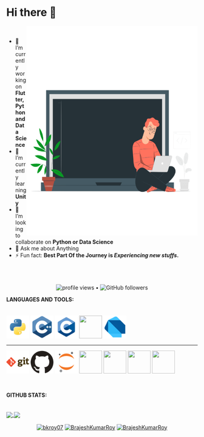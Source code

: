 # Hi there 👋
<a target="_blank" rel="noopener noreferrer" href="https://github.com/bkrroy/bkrroy/blob/main/56922-code-typing-concept.gif"><img align="right" height="550" width="450" alt="GIF" src="https://github.com/bkrroy/bkrroy/blob/main/56922-code-typing-concept.gif" data-canonical-src="https://miro.medium.com/max/1360/1*IRGHmiGsa16stedQvIaZfw.gif" style="max-width:100%; "></a>
<br/>

- 🔭 I’m currently working on **Flutter, Python and Data Science**
- 🌱 I’m currently learning **Unity**
- 👯 I’m looking to collaborate on **Python or Data Science**
- 💬 Ask me about Anything
- ⚡ Fun fact: **Best Part Of the Journey is *Experiencing new stuffs*.**

<br/>
<br/>

<p align="center">
  <img src="https://gpvc.arturio.dev/bkrroy" alt="profile views"> •  
  <img alt="GitHub followers" src="https://img.shields.io/github/followers/bkrroy?label=bkrroy&style=social">
</p>

**LANGUAGES AND TOOLS:**  
<br/>
<br/>
<code><img height="60" width="60" src="https://raw.githubusercontent.com/github/explore/80688e429a7d4ef2fca1e82350fe8e3517d3494d/topics/python/python.png"></code>
<code><img height="60" width="60" src="https://raw.githubusercontent.com/github/explore/80688e429a7d4ef2fca1e82350fe8e3517d3494d/topics/cpp/cpp.png"></code>
<code><img height="60" width="60" src="https://raw.githubusercontent.com/github/explore/80688e429a7d4ef2fca1e82350fe8e3517d3494d/topics/c/c.png"></code>
<code><img height="60" width="60" src="https://miro.medium.com/max/1000/1*ilC2Aqp5sZd1wi0CopD1Hw.png"></code>
<code><img height="60" width="60" src="https://raw.githubusercontent.com/github/explore/80688e429a7d4ef2fca1e82350fe8e3517d3494d/topics/dart/dart.png"></code>
***
<code><img height="60" width="60" src="https://raw.githubusercontent.com/github/explore/80688e429a7d4ef2fca1e82350fe8e3517d3494d/topics/git/git.png"></code>
<code><img height="60" width="60" src="https://raw.githubusercontent.com/github/explore/80688e429a7d4ef2fca1e82350fe8e3517d3494d/topics/github-api/github-api.png"></code>
<code><img height="60" width="60" src="https://raw.githubusercontent.com/github/explore/80688e429a7d4ef2fca1e82350fe8e3517d3494d/topics/jupyter-notebook/jupyter-notebook.png"></code>
<code><img height="60" width="60" src="https://avatars.githubusercontent.com/u/1335026?s=200&v=4"></code>
<code><img height="60" width="60" src="https://miro.medium.com/max/600/1*u9Rw2zT1kQl0I0Oa-9vc_g.png"></code>
<code><img height="60" width="60" src="https://2.bp.blogspot.com/-tzm1twY_ENM/XlCRuI0ZkRI/AAAAAAAAOso/BmNOUANXWxwc5vwslNw3WpjrDlgs9PuwQCLcBGAsYHQ/s1600/pasted%2Bimage%2B0.png"></code>
<code><img height="60" width="60" src="https://miro.medium.com/max/800/1*Q5EUk28Xc3iCDoMSkrd1_w.png"></code>

<br/>

**GITHUB STATS:**  
<br/>
<br/>
<a href="https://github.com/bkrroy">
  <img align="center" src="https://github-readme-stats.vercel.app/api?username=bkrroy&show_icons=true&hide_border=false&title_color=ffffff&amp&icon_color=bb2acf&amp&text_color=daf7dc&amp&bg_color=191919"/>
</a>
<a href="https://github.com/bkrroy">
  <img align="center" height="195px" src="https://github-readme-stats.vercel.app/api/top-langs/?username=bkrroy&theme=dark&hide_langs_below=0" />
</a>

<p align="center">
<a href="https://twitter.com/bkroy07" target="blank"><img align="center" src="https://cdn.jsdelivr.net/npm/simple-icons@3.0.1/icons/twitter.svg" alt="bkroy07" height="30" width="30" /></a>
<a href="https://www.linkedin.com/in/brajesh-kumar-roy-925b2119b/" target="blank"><img align="center" src="https://cdn.jsdelivr.net/npm/simple-icons@3.0.1/icons/linkedin.svg" alt="BrajeshKumarRoy" height="30" width="30" /></a>
<a href="https://www.instagram.com/bkrroy/" target="blank"><img align="center" src="https://raw.githubusercontent.com/simple-icons/simple-icons/ce43d3ebeab3b20dae0af98d81bc83e03efad299/icons/instagram.svg" alt="BrajeshKumarRoy" height="30" width="30" /></a>
</p>

